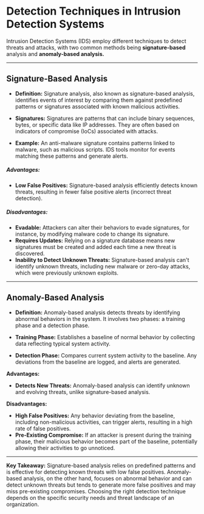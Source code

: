 # Detection Techniques in Intrusion Detection Systems

Intrusion Detection Systems (IDS) employ different techniques to detect threats and attacks, with two common methods being **signature-based** analysis and **anomaly-based analysis.**

---

## Signature-Based Analysis

- **Definition:** Signature analysis, also known as signature-based analysis, identifies events of interest by comparing them against predefined patterns or signatures associated with known malicious activities.

- **Signatures:** Signatures are patterns that can include binary sequences, bytes, or specific data like IP addresses. They are often based on indicators of compromise (IoCs) associated with attacks.

- **Example:** An anti-malware signature contains patterns linked to malware, such as malicious scripts. IDS tools monitor for events matching these patterns and generate alerts.

##### **Advantages:**

- **Low False Positives:** Signature-based analysis efficiently detects known threats, resulting in fewer false positive alerts (incorrect threat detection).

##### **Disadvantages:**

- **Evadable:** Attackers can alter their behaviors to evade signatures, for instance, by modifying malware code to change its signature.
- **Requires Updates:** Relying on a signature database means new signatures must be created and added each time a new threat is discovered.
- **Inability to Detect Unknown Threats:** Signature-based analysis can't identify unknown threats, including new malware or zero-day attacks, which were previously unknown exploits.

----

## Anomaly-Based Analysis

- **Definition:** Anomaly-based analysis detects threats by identifying abnormal behaviors in the system. It involves two phases: a training phase and a detection phase.

- **Training Phase:** Establishes a baseline of normal behavior by collecting data reflecting typical system activity.

- **Detection Phase:** Compares current system activity to the baseline. Any deviations from the baseline are logged, and alerts are generated.

**Advantages:**

- **Detects New Threats:** Anomaly-based analysis can identify unknown and evolving threats, unlike signature-based analysis.

**Disadvantages:**

- **High False Positives:** Any behavior deviating from the baseline, including non-malicious activities, can trigger alerts, resulting in a high rate of false positives.
- **Pre-Existing Compromise:** If an attacker is present during the training phase, their malicious behavior becomes part of the baseline, potentially allowing their activities to go unnoticed.

---

**Key Takeaway:** Signature-based analysis relies on predefined patterns and is effective for detecting known threats with low false positives. Anomaly-based analysis, on the other hand, focuses on abnormal behavior and can detect unknown threats but tends to generate more false positives and may miss pre-existing compromises. Choosing the right detection technique depends on the specific security needs and threat landscape of an organization.
